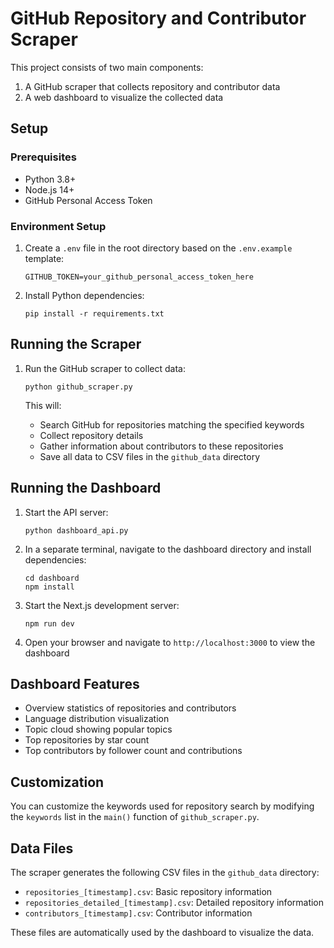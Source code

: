 # GitHub Repository and Contributor Scraper

This project consists of two main components:
1. A GitHub scraper that collects repository and contributor data
2. A web dashboard to visualize the collected data

## Setup

### Prerequisites
- Python 3.8+
- Node.js 14+
- GitHub Personal Access Token

### Environment Setup

1. Create a `.env` file in the root directory based on the `.env.example` template:
   ```
   GITHUB_TOKEN=your_github_personal_access_token_here
   ```

2. Install Python dependencies:
   ```
   pip install -r requirements.txt
   ```

## Running the Scraper

1. Run the GitHub scraper to collect data:
   ```
   python github_scraper.py
   ```

   This will:
   - Search GitHub for repositories matching the specified keywords
   - Collect repository details
   - Gather information about contributors to these repositories
   - Save all data to CSV files in the `github_data` directory

## Running the Dashboard

1. Start the API server:
   ```
   python dashboard_api.py
   ```

2. In a separate terminal, navigate to the dashboard directory and install dependencies:
   ```
   cd dashboard
   npm install
   ```

3. Start the Next.js development server:
   ```
   npm run dev
   ```

4. Open your browser and navigate to `http://localhost:3000` to view the dashboard

## Dashboard Features

- Overview statistics of repositories and contributors
- Language distribution visualization
- Topic cloud showing popular topics
- Top repositories by star count
- Top contributors by follower count and contributions

## Customization

You can customize the keywords used for repository search by modifying the `keywords` list in the `main()` function of `github_scraper.py`.

## Data Files

The scraper generates the following CSV files in the `github_data` directory:
- `repositories_[timestamp].csv`: Basic repository information
- `repositories_detailed_[timestamp].csv`: Detailed repository information
- `contributors_[timestamp].csv`: Contributor information

These files are automatically used by the dashboard to visualize the data. 